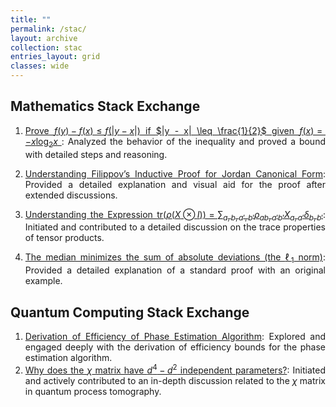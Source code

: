 ```yaml
---
title: ""
permalink: /stac/
layout: archive
collection: stac
entries_layout: grid
classes: wide
---
```


<style>
ul, ol {
    text-align: justify;
    margin-right: auto;
    max-width: 8.27in;
}
</style>

## Mathematics Stack Exchange


1. [Prove $f(y) - f(x) \leq f(|y - x|)$ if $|y - x| \leq \frac{1}{2}$ given $f(x) = -x \log_2 x$
][1]: Analyzed the behavior of the inequality and proved a bound with detailed steps and reasoning.

2. [Understanding Filippov’s Inductive Proof for Jordan Canonical Form][2]: Provided a detailed explanation and visual aid for the proof after extended discussions.

3. [Understanding the Expression $\text{tr}(\rho(X \otimes I)) = \sum_{a,b,a',b'} \rho_{ab,a'b'} X_{a,a'} \delta_{b,b'}$][3]: Initiated and contributed to a detailed discussion on the trace properties of tensor products.

4. [The median minimizes the sum of absolute deviations (the $\ell_1$ norm)][4]: Provided a detailed explanation of a standard proof with an original example.

  [1]: https://math.stackexchange.com/questions/4614700/prove-fy-%E2%88%92-fx-leq-fy-%E2%88%92-x-if-y-%E2%88%92-x-%E2%89%A4-1-2-given-fx-x-log-2-x
  [2]: https://math.stackexchange.com/questions/3909381/filippovs-inductive-proof-for-jordan-canonical-form/3911296#3911296
  [3]: https://math.stackexchange.com/questions/4250990/understanding-the-expression-tr-big-rhox-otimes-i-big-sum-a-b-a-b-rho
  [4]: https://math.stackexchange.com/questions/113270/the-median-minimizes-the-sum-of-absolute-deviations-the-ell-1-norm/2364943#2364943



## Quantum Computing Stack Exchange

 1. [Derivation of Efficiency of Phase Estimation Algorithm][1]: Explored and engaged deeply with the derivation of efficiency bounds for the phase estimation algorithm.
 2. [Why does the $\chi$ matrix have $d^4-d^2$ independent parameters?][2]: Initiated and actively contributed to an in-depth discussion related to the $\chi$ matrix in quantum process tomography.


  [1]: https://quantumcomputing.stackexchange.com/questions/22032/derivation-of-efficiency-of-phase-estimation-algorithm
  [2]: https://quantumcomputing.stackexchange.com/questions/28924/why-does-the-chi-matrix-have-d4-d2-independent-parameters


